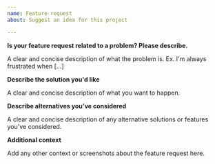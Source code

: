 ```yaml
---
name: Feature request
about: Suggest an idea for this project

---
```


<!---
Thanks for filing a feature request 😄 !
Please provide as much details as possible, including screenshots if necessary.
-->

**Is your feature request related to a problem? Please describe.**

A clear and concise description of what the problem is. Ex. I'm always frustrated when [...]

**Describe the solution you'd like**

A clear and concise description of what you want to happen.

**Describe alternatives you've considered**

A clear and concise description of any alternative solutions or features you've considered.

**Additional context**

Add any other context or screenshots about the feature request here.
